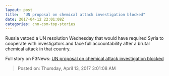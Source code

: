 ```yaml
---
layout: post
title:  "UN proposal on chemical attack investigation blocked"
date: 2017-04-12 22:01:08Z
categories: cnn-com-top-stories
---
```


Russia vetoed a UN resolution Wednesday that would have required Syria to cooperate with investigators and face full accountability after a brutal chemical attack in that country.


Full story on F3News: [UN proposal on chemical attack investigation blocked](http://www.f3nws.com/n/mWbXPJ)

> Posted on: Thursday, April 13, 2017 3:01:08 AM
